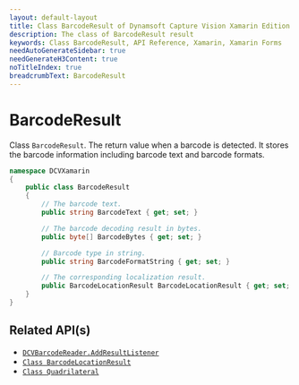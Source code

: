 ```yaml
---
layout: default-layout
title: Class BarcodeResult of Dynamsoft Capture Vision Xamarin Edition
description: The class of BarcodeResult result
keywords: Class BarcodeResult, API Reference, Xamarin, Xamarin Forms
needAutoGenerateSidebar: true
needGenerateH3Content: true
noTitleIndex: true
breadcrumbText: BarcodeResult
---
```


# BarcodeResult

Class `BarcodeResult`. The return value when a barcode is detected. It stores the barcode information including barcode text and barcode formats.

```c#
namespace DCVXamarin
{
    public class BarcodeResult
    {
        // The barcode text.
        public string BarcodeText { get; set; }

        // The barcode decoding result in bytes.
        public byte[] BarcodeBytes { get; set; }

        // Barcode type in string.
        public string BarcodeFormatString { get; set; }

        // The corresponding localization result.
        public BarcodeLocationResult BarcodeLocationResult { get; set; }
    }
}
```

## Related API(s)

- [`DCVBarcodeReader.AddResultListener`](barcode-reader.md#addresultlistener)
- [`Class BarcodeLocationResult`](class-barcode-location-result.md)
- [`Class Quadrilateral`](class-quadrilateral.md)
